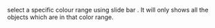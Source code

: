 select a specific colour range using slide bar . It will only shows all the objects which are in that color range.
